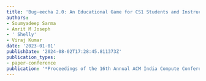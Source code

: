 ```yaml
---
title: 'Bug-eecha 2.0: An Educational Game for CS1 Students and Instructors'
authors:
- Soumyadeep Sarma
- Amrit M Joseph
- ' Shelly'
- Viraj Kumar
date: '2023-01-01'
publishDate: '2024-08-02T17:28:45.811373Z'
publication_types:
- paper-conference
publication: '*Proceedings of the 16th Annual ACM India Compute Conference*'
---
```

